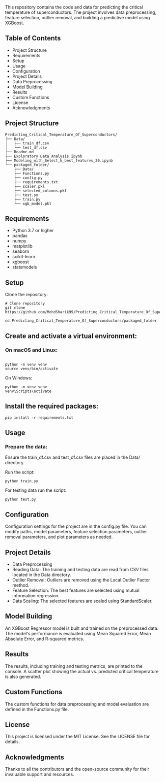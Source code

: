 This repository contains the code and data for predicting the critical temperature of superconductors. The project involves data preprocessing, feature selection, outlier removal, and building a predictive model using XGBoost.

## Table of Contents
* Project Structure
* Requirements
* Setup
* Usage
* Configuration
* Project Details
* Data Preprocessing
* Model Building
* Results
* Custom Functions
* License
* Acknowledgments

## Project Structure
```
Predicting_Critical_Temperature_Of_Superconductors/
├── Data/
│   ├── train_df.csv
│   └── test_df.csv
├── Readme.md
├── Exploratory Data Analysis.ipynb
├── Modeling_with_Select_k_best_features_30.ipynb
└── packaged_folder/
    ├── Data/
    ├── Functions.py
    ├── config.py
    ├── requirements.txt
    ├── scaler.pkl
    ├── selected_columns.pkl
    ├── test.py
    ├── train.py
    └── xgb_model.pkl
```
## Requirements
* Python 3.7 or higher
* pandas
* numpy
* matplotlib
* seaborn
* scikit-learn
* xgboost
* statsmodels
  
## Setup

Clone the repository:
```
# Clone repository
git clone https://github.com/MohdSharik99/Predicting_Critical_Temperature_Of_Superconductors.git

cd Predicting_Critical_Temperature_Of_Superconductors/packaged_folder
```

## Create and activate a virtual environment:

### On macOS and Linux:
```

python -m venv venv
source venv/bin/activate
```

On Windows:

```
python -m venv venv
venv\Scripts\activate
```

## Install the required packages:

```
pip install -r requirements.txt
```
## Usage

### Prepare the data:
Ensure the train_df.csv and test_df.csv files are placed in the Data/ directory.

Run the script:

```
python train.py
```

For testing data run the script:

```
python test.py
```

## Configuration
Configuration settings for the project are in the config.py file. You can modify paths, model parameters, feature selection parameters, outlier removal parameters, and plot parameters as needed.

## Project Details
* Data Preprocessing
* Reading Data: The training and testing data are read from CSV files located in the Data directory.
* Outlier Removal: Outliers are removed using the Local Outlier Factor method.
* Feature Selection: The best features are selected using mutual information regression.
* Data Scaling: The selected features are scaled using StandardScaler.

## Model Building
An XGBoost Regressor model is built and trained on the preprocessed data. The model's performance is evaluated using Mean Squared Error, Mean Absolute Error, and R-squared metrics.

## Results
The results, including training and testing metrics, are printed to the console. A scatter plot showing the actual vs. predicted critical temperature is also generated.

## Custom Functions
The custom functions for data preprocessing and model evaluation are defined in the Functions.py file.

## License
This project is licensed under the MIT License. See the LICENSE file for details.

## Acknowledgments
Thanks to all the contributors and the open-source community for their invaluable support and resources.
